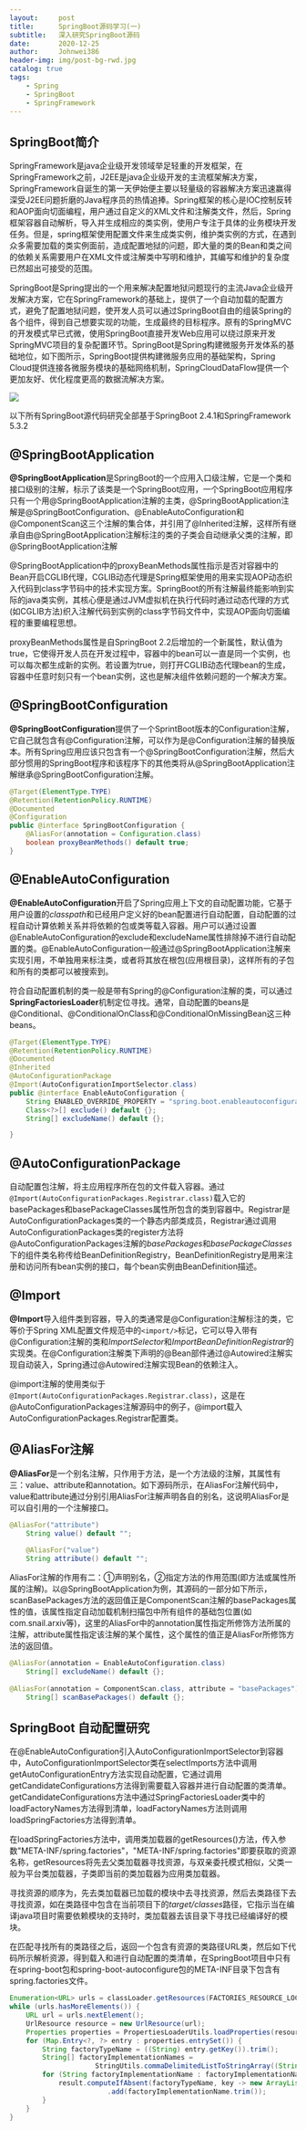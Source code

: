 ```yaml
---
layout:     post
title:      SpringBoot源码学习(一)
subtitle:   深入研究SpringBoot源码
date:       2020-12-25
author:     Johnwei386
header-img: img/post-bg-rwd.jpg
catalog: true
tags:
    - Spring
    - SpringBoot
    - SpringFramework
---
```


## SpringBoot简介

SpringFramework是java企业级开发领域举足轻重的开发框架，在SpringFramework之前，J2EE是java企业级开发的主流框架解决方案，SpringFramework自诞生的第一天伊始便主要以轻量级的容器解决方案迅速赢得深受J2EE问题折磨的Java程序员的热情追捧。Spring框架的核心是IOC控制反转和AOP面向切面编程，用户通过自定义的XML文件和注解类文件，然后，Spring框架容器自动解析，导入并生成相应的类实例，使用户专注于具体的业务模块开发任务。但是，spring框架使用配置文件来生成类实例，维护类实例的方式，在遇到众多需要加载的类实例面前，造成配置地狱的问题，即大量的类的Bean和类之间的依赖关系需要用户在XML文件或注解类中写明和维护，其编写和维护的复杂度已然超出可接受的范围。

SpringBoot是Spring提出的一个用来解决配置地狱问题现行的主流Java企业级开发解决方案，它在SpringFramework的基础上，提供了一个自动加载的配置方式，避免了配置地狱问题，使开发人员可以通过SpringBoot自由的组装Spring的各个组件，得到自己想要实现的功能，生成最终的目标程序。原有的SpringMVC的开发模式早已式微，使用SpringBoot直接开发Web应用可以绕过原来开发SpringMVC项目的复杂配置环节。SpringBoot是Spring构建微服务开发体系的基础地位，如下图所示，SpringBoot提供构建微服务应用的基础架构，Spring Cloud提供连接各微服务模块的基础网络机制，SpringCloudDataFlow提供一个更加友好、优化程度更高的数据流解决方案。

![](/img/jwblog/springboot/springEcosystem.png)

以下所有SpringBoot源代码研究全部基于SpringBoot 2.4.1和SpringFramework 5.3.2

## @SpringBootApplication
**@SpringBootApplication**是SpringBoot的一个应用入口级注解，它是一个类和接口级别的注解，标示了该类是一个SpringBoot应用，一个SpringBoot应用程序只有一个用@SpringBootApplication注解的主类，@SpringBootApplication注解是@SpringBootConfiguration、@EnableAutoConfiguration和@ComponentScan这三个注解的集合体，并引用了@Inherited注解，这样所有继承自由@SpringBootApplication注解标注的类的子类会自动继承父类的注解，即@SpringBootApplication注解

@SpringBootApplication中的proxyBeanMethods属性指示是否对容器中的Bean开启CGLIB代理，CGLIB动态代理是Spring框架使用的用来实现AOP动态织入代码到class字节码中的技术实现方案。SpringBoot的所有注解最终能影响到实际的java类实例，其核心便是通过JVM虚拟机在执行代码时通过动态代理的方式(如CGLIB方法)织入注解代码到实例的class字节码文件中，实现AOP面向切面编程的重要编程思想。

proxyBeanMethods属性是自SpringBoot 2.2后增加的一个新属性，默认值为true，它使得开发人员在开发过程中，容器中的bean可以一直是同一个实例，也可以每次都生成新的实例。若设置为true，则打开CGLIB动态代理bean的生成，容器中任意时刻只有一个bean实例，这也是解决组件依赖问题的一个解决方案。

## @SpringBootConfiguration
**@SpringBootConfiguration**提供了一个SprintBoot版本的Configuration注解，它自己就包含有@Configuration注解，可以作为是@Configuration注解的替换版本。所有Spring应用应该只包含有一个@SpringBootConfiguration注解，然后大部分惯用的SpringBoot程序和该程序下的其他类将从@SpringBootApplication注解继承@SpringBootConfiguration注解。
```java
@Target(ElementType.TYPE)
@Retention(RetentionPolicy.RUNTIME)
@Documented
@Configuration
public @interface SpringBootConfiguration {
    @AliasFor(annotation = Configuration.class)
	boolean proxyBeanMethods() default true;
}
```

## @EnableAutoConfiguration
**@EnableAutoConfiguration**开启了Spring应用上下文的自动配置功能，它基于用户设置的*classpath*和已经用户定义好的bean配置进行自动配置，自动配置的过程自动计算依赖关系并将依赖的包或类等载入容器。用户可以通过设置@EnableAutoConfiguration的exclude和excludeName属性排除掉不进行自动配置的类。@EnableAutoConfiguration一般通过@SpringBootApplication注解来实现引用，不单独用来标注类，或者将其放在根包(应用根目录)，这样所有的子包和所有的类都可以被搜索到。

符合自动配置机制的类一般是带有Spring的@Configuration注解的类，可以通过**SpringFactoriesLoader**机制定位寻找。通常，自动配置的beans是@Conditional、@ConditionalOnClass和@ConditionalOnMissingBean这三种beans。

```java
@Target(ElementType.TYPE)
@Retention(RetentionPolicy.RUNTIME)
@Documented
@Inherited
@AutoConfigurationPackage
@Import(AutoConfigurationImportSelector.class)
public @interface EnableAutoConfiguration {
	String ENABLED_OVERRIDE_PROPERTY = "spring.boot.enableautoconfiguration";
	Class<?>[] exclude() default {};
	String[] excludeName() default {};

}
```

## @AutoConfigurationPackage
自动配置包注解，将主应用程序所在包的文件载入容器。通过`@Import(AutoConfigurationPackages.Registrar.class)`载入它的basePackages和basePackageClasses属性所包含的类到容器中。Registrar是AutoConfigurationPackages类的一个静态内部类成员，Registrar通过调用AutoConfigurationPackages类的register方法将@AutoConfigurationPackages注解的*basePackages*和*basePackageClasses*下的组件类名称传给BeanDefinitionRegistry，BeanDefinitionRegistry是用来注册和访问所有bean实例的接口，每个bean实例由BeanDefinition描述。

## @Import
**@Import**导入组件类到容器，导入的类通常是@Configuration注解标注的类，它等价于Spring XML配置文件规范中的`<import/>`标记，它可以导入带有@Configuration注解的类和*ImportSelector*和*ImportBeanDefinitionRegistrar*的实现类。在@Configuration注解类下声明的@Bean部件通过@Autowired注解实现自动装入，Spring通过@Autowired注解实现Bean的依赖注入。

@import注解的使用类似于`@Import(AutoConfigurationPackages.Registrar.class)`，这是在@AutoConfigurationPackages注解源码中的例子，@import载入AutoConfigurationPackages.Registrar配置类。


## @AliasFor注解
**@AliasFor**是一个别名注解，只作用于方法，是一个方法级的注解，其属性有三：value、attribute和annotation。如下源码所示，在AliasFor注解代码中，value和attribute通过分别引用AliasFor注解声明各自的别名，这说明AliasFor是可以自引用的一个注解接口。
```java
@AliasFor("attribute")
	String value() default "";
	
	@AliasFor("value")
	String attribute() default "";
```

AliasFor注解的作用有二：①声明别名，②指定方法的作用范围(即方法或属性所属的注解)。以@SpringBootApplication为例，其源码的一部分如下所示，scanBasePackages方法的返回值正是ComponentScan注解的basePackages属性的值，该属性指定自动加载机制扫描包中所有组件的基础包位置(如com.snail.arxiv等)，这里的AliasFor中的annotation属性指定所修饰方法所属的注解，attribute属性指定该注解的某个属性，这个属性的值正是AliasFor所修饰方法的返回值。
```java
@AliasFor(annotation = EnableAutoConfiguration.class)
	String[] excludeName() default {};
	
@AliasFor(annotation = ComponentScan.class, attribute = "basePackages")
	String[] scanBasePackages() default {};
```

## SpringBoot 自动配置研究
在@EnableAutoConfiguration引入AutoConfigurationImportSelector到容器中，AutoConfigurationImportSelector类在selectImports方法中调用getAutoConfigurationEntry方法实现自动配置，它通过调用getCandidateConfigurations方法得到需要载入容器并进行自动配置的类清单。getCandidateConfigurations方法中通过SpringFactoriesLoader类中的loadFactoryNames方法得到清单，loadFactoryNames方法则调用loadSpringFactories方法得到清单。

在loadSpringFactories方法中，调用类加载器的getResources()方法，传入参数"META-INF/spring.factories"，"META-INF/spring.factories"即要获取的资源名称，getResources将先去父类加载器寻找资源，与双亲委托模式相似，父类一般为平台类加载器，子类即当前的类加载器为应用类加载器。

寻找资源的顺序为，先去类加载器已加载的模块中去寻找资源，然后去类路径下去寻找资源，如在类路径中包含在当前项目下的*target/classes*路径，它指示当在编译java项目时需要依赖模块的支持时，类加载器去该目录下寻找已经编译好的模块。

在匹配寻找所有的类路径之后，返回一个包含有资源的类路径URL类，然后如下代码所示解析资源，得到载入和进行自动配置的类清单，在SpringBoot项目中只有在spring-boot包和spring-boot-autoconfigure包的META-INF目录下包含有spring.factories文件。
```java
Enumeration<URL> urls = classLoader.getResources(FACTORIES_RESOURCE_LOCATION);
while (urls.hasMoreElements()) {
    URL url = urls.nextElement();
	UrlResource resource = new UrlResource(url);
	Properties properties = PropertiesLoaderUtils.loadProperties(resource);
	for (Map.Entry<?, ?> entry : properties.entrySet()) {
		String factoryTypeName = ((String) entry.getKey()).trim();
		String[] factoryImplementationNames =
					 StringUtils.commaDelimitedListToStringArray((String) entry.getValue());
		for (String factoryImplementationName : factoryImplementationNames) {
			result.computeIfAbsent(factoryTypeName, key -> new ArrayList<>())
						.add(factoryImplementationName.trim());
		}
	}
}
```